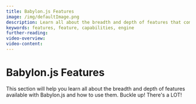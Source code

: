 ```yaml
---
title: Babylon.js Features
image: /img/defaultImage.png
description: Learn all about the breadth and depth of features that come with Babylon.js
keywords: features, feature, capabilities, engine
further-reading:
video-overview:
video-content:
---
```


# Babylon.js Features

This section will help you learn all about the breadth and depth of features available with Babylon.js and how to use them. Buckle up! There's a LOT!
